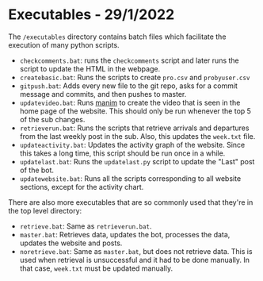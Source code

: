 # Executables - 29/1/2022

The `/executables` directory contains batch files which facilitate the execution of many python scripts.

- `checkcomments.bat`: runs the `checkcomments` script and later runs the script to update the HTML in the webpage.
- `createbasic.bat`: Runs the scripts to create `pro.csv` and `probyuser.csv`
- `gitpush.bat`: Adds every new file to the git repo, asks for a commit message and commits, and then pushes to master.
- `updatevideo.bat`: Runs [manim](https://www.manim.community) to create the video that is seen in the home page of the website. This should only be run whenever the top 5 of the sub changes.
- `retrieverun.bat`: Runs the scripts that retrieve arrivals and departures from the last weekly post in the sub. Also, this updates the `week.txt` file.
- `updateactivity.bat`: Updates the activity graph of the website. Since this takes a long time, this script should be run once in a while.
- `updatelast.bat`: Runs the `updatelast.py` script to update the "Last" post of the bot.
- `updatewebsite.bat`: Runs all the scripts corresponding to all website sections, except for the activity chart.

There are also more executables that are so commonly used that they're in the top level directory:

- `retrieve.bat`: Same as `retrieverun.bat`.
- `master.bat`: Retrieves data, updates the bot, processes the data, updates the website and posts.
- `noretrieve.bat`: Same as `master.bat`, but does not retrieve data. This is used when retrieval is unsuccessful and it had to be done manually. In that case, `week.txt` must be updated manually.